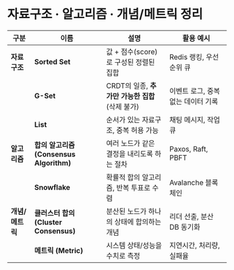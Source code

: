 # 자료구조 · 알고리즘 · 개념/메트릭 정리

| 구분 | 이름 | 설명 | 활용 예시 |
|------|------|------|-----------|
| **자료구조** | **Sorted Set** | 값 + 점수(score)로 구성된 정렬된 집합 | Redis 랭킹, 우선순위 큐 |
| | **G-Set** | CRDT의 일종, **추가만 가능한 집합** (삭제 불가) | 이벤트 로그, 중복 없는 데이터 기록 |
| | **List** | 순서가 있는 자료구조, 중복 허용 가능 | 채팅 메시지, 작업 큐 |
| **알고리즘** | **합의 알고리즘 (Consensus Algorithm)** | 여러 노드가 같은 결정을 내리도록 하는 절차 | Paxos, Raft, PBFT |
| | **Snowflake** | 확률적 합의 알고리즘, 반복 투표로 수렴 | Avalanche 블록체인 |
| **개념/메트릭** | **클러스터 합의 (Cluster Consensus)** | 분산된 노드가 하나의 상태에 합의하는 개념 | 리더 선출, 분산 DB 동기화 |
| | **메트릭 (Metric)** | 시스템 상태/성능을 수치로 측정 | 지연시간, 처리량, 실패율 |
